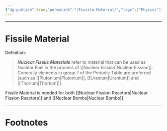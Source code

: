 ```yaml
---
{"dg-publish":true,"permalink":"/Fissile Material/","tags":["Physics"]}
---
```



---
# Fissile Material
Definition:
> ***Nuclear Fissile Materials*** refer to material that can be used as Nuclear Fuel in the process of [[Nuclear Fission\|Nuclear Fission]]. Generally elements in group-f of the Periodic Table are preferred (such as [[Plutonium\|Plutonium]], [[Uranium\|Uranium]] and [[Thorium\|Thorium]]).

Fissile Material is needed for both [[Nuclear Fission Reactors\|Nuclear Fission Reactors]] and [[Nuclear Bombs\|Nuclear Bombs]]


---
# Footnotes